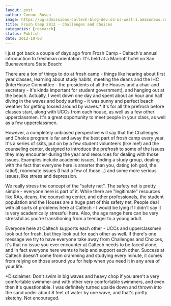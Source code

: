 ```yaml
---
layout: post
author: Connor Rosen
image: https://ug-admissions-caltech-blog-dev.s3-us-west-1.amazonaws.com/old_pictures/caltech_as_it_happens/6a0105349b8251970b017ee3d7dd73970d.png
title: Frosh Camp 2012 - Challenges and Choices 
categories: [research]
status: Publish
date: 2012-10-03
---
```



I just got back a couple of days ago from Frosh Camp - Caltech's annual introduction to freshman orientation. It's held at a Marriott hotel on San Buenaventura State Beach:

There are a ton of things to do at frosh camp - things like hearing about first year classes, learning about study habits, meeting the deans and the IHC (InterHouse Committee - the presidents of all the Houses and a chair and secretary - it's kinda important for student government), and hanging out at the beach. Actually, I went down one day and spent about an hour and half diving in the waves and body surfing - it was sunny and perfect beach weather for getting tossed around by waves.* It's for all the prefrosh before classes start, along with UCCs from each house, as well as a few other upperclassmen. It's a great opportunity to meet people in your class, as well as a few upperclassmen.

However, a completely unbiased perspective will say that the Challenges and Choice program is far and away the best part of frosh camp every year. It's a series of skits, put on by a few student volunteers (like me!) and the counseling center, designed to introduce the prefrosh to some of the issues they may encounter during the year and resources for dealing with those issues. Examples include academic issues, finding a study group, dealing with the fact that everyone here is smarter than you, dating (oh god, the ratio!), roommate issues (I had a few of those...) and some more serious issues, like stress and depression.

We really stress the concept of the "safety net". The safety net is pretty simple - everyone here is part of it. While there are "legitimate" resources like RAs, deans, the counseling center, and other professionals, the student population and the Houses are a huge part of this safety net. People deal with all sorts of problems here at Caltech - I would be lying if I didn't say it is very academically stressful here. Also, the age range here can be very stressful as you're transitioning from a teenager to a young adult.

Everyone here at Caltech supports each other - UCCs and upperclassmen look out for frosh, but they look out for each other as well. If there's one message we try to have everyone take away from Challenges and Choices, it's that no issue you ever encounter at Caltech needs to be faced alone, and in fact everyone here wants to help and support each other. Success at Caltech doesn't come from cramming and studying every minute, it comes from relying on those around you for help when you need it in any area of your life.

*Disclaimer: Don't swim in big waves and heavy chop if you aren't a very comfortable swimmer and with other very comfortable swimmers, and even then it's questionable. I was definitely turned upside down and thrown into the sand under about 8 feet of water by one wave, and that's pretty sketchy. Not encouraged.


